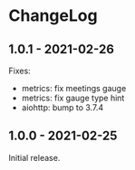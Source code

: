 # ChangeLog

## 1.0.1 - 2021-02-26

Fixes:
- metrics: fix meetings gauge
- metrics: fix gauge type hint
- aiohttp: bump to 3.7.4

## 1.0.0 - 2021-02-25

Initial release.
